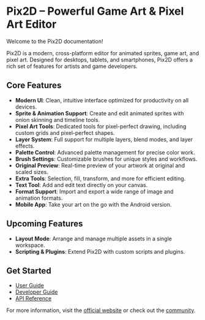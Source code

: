 # Pix2D – Powerful Game Art & Pixel Art Editor

Welcome to the Pix2D documentation!

Pix2D is a modern, cross-platform editor for animated sprites, game art, and pixel art. Designed for desktops, tablets, and smartphones, Pix2D offers a rich set of features for artists and game developers.

## Core Features

- **Modern UI**: Clean, intuitive interface optimized for productivity on all devices.
- **Sprite & Animation Support**: Create and edit animated sprites with onion skinning and timeline tools.
- **Pixel Art Tools**: Dedicated tools for pixel-perfect drawing, including custom grids and pixel-perfect shapes.
- **Layer System**: Full support for multiple layers, blend modes, and layer effects.
- **Palette Control**: Advanced palette management for precise color work.
- **Brush Settings**: Customizable brushes for unique styles and workflows.
- **Original Preview**: Real-time preview of your artwork at original and scaled sizes.
- **Extra Tools**: Selection, fill, transform, and more for efficient editing.
- **Text Tool**: Add and edit text directly on your canvas.
- **Format Support**: Import and export a wide range of image and animation formats.
- **Mobile App**: Take your art on the go with the Android version.

## Upcoming Features
- **Layout Mode**: Arrange and manage multiple assets in a single workspace.
- **Scripting & Plugins**: Extend Pix2D with custom scripts and plugins.

## Get Started
- [User Guide](user_guide.md)
- [Developer Guide](developer_guide.md)
- [API Reference](api_reference.md)

For more information, visit the [official website](https://pix2d.com) or check out the [community](https://boosty.to/pix2d).
